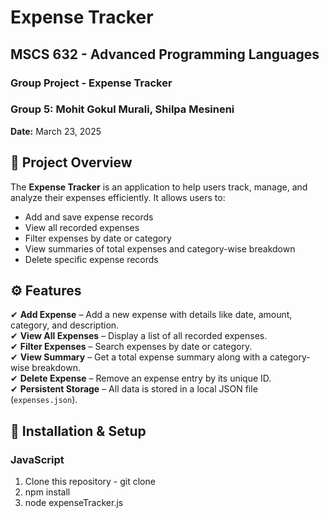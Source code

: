# Expense Tracker

## MSCS 632 - Advanced Programming Languages  
### Group Project - Expense Tracker  
### Group 5: Mohit Gokul Murali, Shilpa Mesineni  
**Date:** March 23, 2025  

## 📌 Project Overview  
The **Expense Tracker** is an application to help users track, manage, and analyze their expenses efficiently. It allows users to:  
- Add and save expense records  
- View all recorded expenses  
- Filter expenses by date or category  
- View summaries of total expenses and category-wise breakdown  
- Delete specific expense records  

## ⚙️ Features  
✔ **Add Expense** – Add a new expense with details like date, amount, category, and description.  
✔ **View All Expenses** – Display a list of all recorded expenses.  
✔ **Filter Expenses** – Search expenses by date or category.  
✔ **View Summary** – Get a total expense summary along with a category-wise breakdown.  
✔ **Delete Expense** – Remove an expense entry by its unique ID.  
✔ **Persistent Storage** – All data is stored in a local JSON file (`expenses.json`).  

## 🚀 Installation & Setup  
### JavaScript
1. Clone this repository - git clone
2. npm install
3. node expenseTracker.js
